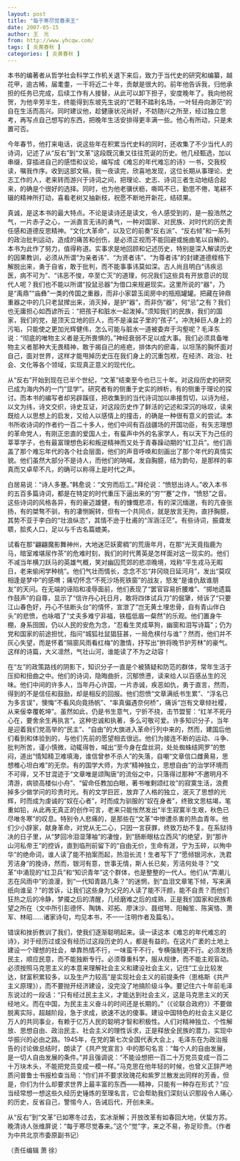 ```yaml
---
layout: post
title: "每于寒尽觉春来王"
date: 2007-05-15
author: 王　光
from: http://www.yhcqw.com/
tags: [ 炎黄春秋 ]
categories: [ 炎黄春秋 ]
---
```





本书的编著者从哲学社会科学工作机关退下来后，致力于当代史的研究和编纂，越花甲，逾古稀，届耄耋，一干将近二十年，贡献是很大的。前年他告诉我，归他承担的任务已完成，后续工作有人接替，从此可以卸下担子，安度晚年了。我向他祝贺，为他辛劳半生，终能得到东坡先生说的“芒鞋不踏利名场，一叶轻舟向渺茫”的自在生活而高兴。同时建议他，趁健康状况尚好，不妨随兴之所至，经过独立思考，再写点自己想写的东西，把晚年生活安排得更丰满一些。他心有所动，只是未置可否。


今年春节，他打来电话，说这些年在积累当代史料的同时，还收集了不少当代人的诗词，记述了从“反右”到“文革”这段既沉重又往往荒诞的历史。他几经甄选，加以串缀，穿插进自己的感悟和议论，编写成《难忘的年代难忘的诗》一书，交我校读，嘱我作序。收到这部文稿，我一夜读完，欣喜地发现，这位长期从事理论、史志工作的人，老来转而游兴于诗词之间，把理论、史志、诗词三者生动地结合起来，的确是个很好的选择。同时，也为他老骥伏枥，嘶鸣不已，勤思不倦，笔耕不辍的精神所打动，喜看老树又抽新枝，祝愿不断地开新花，结硕果。


真诚，是这本书的最大特点。不论是读诗还是读文，令人感受到的，是一股浩然之气，一片赤子之心，一派直言无讳的勇气，一种对国家、对民族、对时代的历史责任感和道德反思精神。“文化大革命”，以及它的前奏“反右派”、“反右倾”和一系列的政治批判运动，造成的痛苦和创伤，是必须正视而不能回避或施曲笔以自解的。本书为此作了努力，值得称道。实事求是地回顾和记述历史，特别是深入解读历史的因果教训，必须从所谓“为亲者讳”、“为贤者讳”、“为尊者讳”的封建道德桎梏下解脱出来，勇于自省，敢于批判，而不能事事讳莫如深。古人尚且明白“讳疾忌医，病不可为”、“讳恶不悛，卒至亡灭”的道理，何况我们这些具有开放意识的现代人呢？我们也不能以所谓“投鼠忌器”为借口来规避现实。这里所说的“器”，乃是“禹鼎”“庙彝”一类的传国之重器，而非小家碧玉闺房中的瓶瓶罐罐。把藏在钟鼎重器之中的几只老鼠撵出来，消灭掉，是护“器”，而非伤“器”，何“忌”之有？我们也无庸担心如西谚所云：“把孩子和脏水一起泼掉。”须知我们的民族，我们的国家，我们的党，是顶天立地的巨人，而不是澡盆子里的“孩子”。冲洗掉巨人身上的污垢，只能使之更加光辉健伟，怎么可能与脏水一道被委弃于沟壑呢？毛泽东说：“彻底的唯物主义者是无所畏惧的。”神经衰弱不足以成大事。我们必须具备唯物主义者那种大无畏精神，敢于揭自己的疮疤，排体内的瘀毒，以坦荡的胸怀面对自己，面对世界，这样才能甩掉历史压在我们身上的沉重包袱，在经济、政治、社会、文化等各个领域，实现真正意义的现代化。


从“反右”开始到现在已半个世纪，“文革”结束至今也已三十年。对这段历史的研究已成为海内外的一门“显学”。研究者有的侧重于史实的辨析，有的侧重于理论的探讨。而本书的编写者却另辟蹊径，把收集到的当代诗词加以串接剪切，以诗为经，以文为纬，诗文交织，诗史互证，对这段历史作了鲜活的记述和深沉的咏叹，读来既给人以思想上的启发，又给人以感情上的撞击，的确是一种很有意义的尝试。本书所收诗词的作者约一百二十多人，他们中间有百战疆场的开国功臣，有矢志理想的革命党人，有刚正忠直的爱国人士，有蜚声中外的名家学人，有以天下为己任的莘莘学子，也有最富理想色彩和叛逆精神而又处于青春躁动期的“红卫兵”。他们涵盖了那个难忘年代的各个社会层面，他们的声音呼唤和刻画出了那个年代的真情实貌。他们虽然大部分不是诗人，而他们的呐喊，发自胸臆，结为韵句，是那样的率真而又卓荦不凡，的确可以称得上是时代之声。


白居易说：“诗人多蹇。”韩愈说：“文穷而后工。”拜伦说：“愤怒出诗人。”收入本书的五百多篇诗词，都是在特定的时代重压下逼出来的“穷”“蹇”之作，“愤怒”之音。这些诗词的风格各异，有的豪迈雄健，有的慷慨悲凉，有的深沉缅邈，有的亢奋张扬，有的桀骜不驯，有的凄恻婉转，但有一个共同点，就是放言无拘，直抒胸臆，其势不亚于李白的“壮浪纵恣”，其情不逊于杜甫的“浑涵汪茫”。有些诗词，振聋发聩，脍炙人口，足以与千古名篇媲美。


试看在那“翩翩魔影舞神州，大地迷茫妖雾稠”的荒唐年月，在那“光天竟指鹿为马，暗室难堪尿作茶”的危难时刻，我们的时代菁英是怎样面对这一现实的。他们不减当年横刀跃马的英雄气概，笑对幽囚荒郊的悲凉晚境，戏称“平生戎马无暇日，老来偷闲学种桃”。他们气壮而情长，念念不忘“井冈晓日延河月”，发出“莫叹相逢是梦中”的感喟；痛切怀念“不死沙场死铁窗”的战友，怒发“是谁仇敌谁朋友”的天问。在无端的诬陷和凌辱面前，他们表现了“罢官容易折腰难”、“掷地遗篇作鼓声”的自尊，显示了“信许丹心托日月，敢将四体试兵刀”的倔犟，倾诉了“只要江山春色好，丹心不怯断头台”的情怀，宣泄了“岂无黄土埋忠骨，自有青山伴白头”的悲愤，也咏唱了“丈夫多难宁非福，铁槛低眉一粲然”的乐观。他们置身牛棚，身系囹圄，仍以人民的安危为念，“忍看生灵成草狗，幽窗和泪写诗篇”；仍为党和国家的前途担忧，指问“城狐社鼠猖狂甚，一局危棋付与谁”？然而，他们并不灰心失望，而是怀着“隔窗风雨看红梅”的激情，抒写出“拚将晚节护芳林”的豪气。这样的诗篇，大义凛然，气壮山河，谁能读了不为之动容！


在“左”的政策路线的阴影下，知识分子一直是个被猜疑和防范的群体，常年生活于压抑和扭曲之中。他们的诗词，隐晦曲折，沉郁愤懑，读来给人以百感丛生的况味。他们中间的许多人，当年丹心许国，一片赤诚，疾恶如仇，勇于直言，然而，得到的不是信任和鼓励，却是相反的回报。他们怨愤“文章满纸书生累”、“浮名已为多言误”，懊悔“不看风向竟扬帆”、“率真偏遇奈何桥”，痛诉“岂有文章倾社稷，从来佞幸覆乾坤”。虽然如此，仍是书生意气，宁折不挠，击节盟誓：“红羊不死丹心在，要舍余生再执言”。这种忠诚和执著，多么可敬可爱。许多知识分子，当年是迎着我们党高举的“民主”、“自由”的大旗进入革命行列中来的，然而，建国后他们看到和体验到的，与他们先前的愿望相去很远。他们为接连不断的运动、斗争、批判所苦，谨小慎微，动辄得咎，喊出“至今身在盘丝洞，处处蜘蛛结网罗”的憋闷，道出“情知精卫难填海，谁信曾参不杀人”的失落，自嘲“文章信口雌黄易，思想椎心坦白难”的无奈。有的国学大师，为求“精神独立，思想自由”的治学环境而不可得，又不甘混迹于“文章唯是颂陶唐”的流俗之中，只落得过那种“不邀明月不清游，病锁高楼似小舟”、“留命任教加白眼，著书唯剩颂红妆”的寂寞生活，浪费掉多少做学问的珍贵时光。有的文学巨匠，放弃了人格的独立，泯灭了思想的光辉，时而成为虔诚的“奴在心者”，时而成为驯服的“奴在身者”，终致文思枯竭，笔重如铅，从此再无真正的创作可言，老来只能怅然发出“半生寂寞半生艰，秋色已尽唯冬寒”的叹息。特别令人悲痛的，是那些在“文革”中惨遭杀害的热血青年。他们少小辞家，献身革命，对党从无二心，只因一言获罪，终致万劫不复。在系狱待决的日子里，从“梦回冷泪湿薄袖”的凄惶，到“肠断眼枯立西风”的绝望，到“那许山河私帝王”的控诉，直到临刑前留下的“自由无价，生命有涯，宁为玉碎，以殉中华”的绝命词，谁人读了能不拍案而起，热泪长流！生者写下了“愿倾银河水，洗君芳洁身”的挽诗，然而，银河有意，世事无情，斯人长已矣，芳洁何处寻？“文革”中涌现的“红卫兵”和“知识青年”这个群体，也是整整的一代人。他们从“弄潮儿志在风雨中”的浪漫，到“一代知青路几条？”的迷惘，到“血泪文章笔下倾，写来满纸向谁呈？”的苦诉，让我们这些身为父兄的人读了能不汗颜，能不自责？而他们狂热之后的冷静，梦魇之后的清醒，几经磨难之后的成熟，正是我们国家和民族希望之所在（文中所引彭德怀、陶铸、邓拓、廖沫沙、聂绀弩、阳翰笙、陈寅恪、萧军、林昭……诸家诗句，均见本书，不一一注明作者及篇名）。


错误和挫折教训了我们，使我们逐渐聪明起来。读一读这本《难忘的年代难忘的诗》，对于经历过或没有经历过这段历史的人，都是有益的。在这片广袤的土地上建设一个理想的社会，单靠热情不行，一味蛮干不行，专横强制更不行。必须发扬民主，顺应民意，而不能独断专行。必须尊重科学，服从规律，而不能主观盲动。必须按照马克思主义的本意来理解社会主义和建设社会主义，记住“工业比较发达，财富积累较多，以及生产力较高”是实现社会主义的前提条件（恩格斯《共产主义原理》），而不要抛开经济建设，没完没了地搞阶级斗争。要记住六十年前毛泽东说过的一段话：“只有经过民主主义，才能达到社会主义，这是马克思主义的天经地义。而在中国，为民主主义奋斗的时间还是长期的。”（《论联合政府》）不要做脱离实际，超越阶段，急于求成，欲速不达的傻事。建设中国特色的社会主义是亿万人的共同事业，有赖于亿万人民的聪明才智和积极性。人们对精神独立、个性解放、思想自由、政治民主、社会主义的理性诉求，正是释放全民族的潜力，实现中华振兴的必由之路。1945年，在党的第七次全国代表大会上，毛泽东在为政治报告的讨论做总结时，朗读了《共产党宣言》中的那句名言：“每个人的自由发展，是一切人自由发展的条件。”并且强调说：“不能设想把一百二十万党员变成一百二十万块木头，不能把党员变成一模一样。”马克思在他年轻的时候，也曾义正辞严地质问普鲁士书报检查当局：“你们并不要求玫瑰花和紫罗兰散发出同样的芳香，但是，你们为什么却要求世界上最丰富的东西——精神，只能有一种存在形式？”应当经常想一想这些久经历史锤炼的至理名言，它会帮助我们深刻认识那段令人痛心的历史，反省自己，警惕今人，告诫后代，开创未来。


从“反右”到“文革”已如寒冬过去，玄冰渐解；开放改革有如春回大地，伏蛰方苏。晚清诗人张维屏说：“每于寒尽觉春来。”这个“觉”字，来之不易，弥足珍贵。（作者为中共北京市委原副书记）

（责任编辑 萧 徐）


